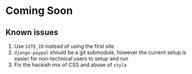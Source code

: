 # Coming Soon

## Known issues

1. Use `SITE_ID` instead of using the first site
2. `django-paypal` should be a git submodule, however the current setup is easier for non-technical users to setup and run
3. Fix the hackish mix of CSS and abuse of `style`
